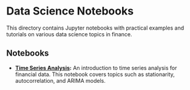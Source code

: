 # Data Science Notebooks

This directory contains Jupyter notebooks with practical examples and tutorials on various data science topics in finance.

## Notebooks

*   **[Time Series Analysis](time_series_analysis.ipynb):** An introduction to time series analysis for financial data. This notebook covers topics such as stationarity, autocorrelation, and ARIMA models.
